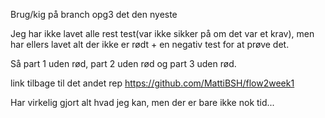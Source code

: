 Brug/kig på branch opg3 det den nyeste


Jeg har ikke lavet alle rest test(var ikke sikker på om det var et krav), men har ellers lavet alt der ikke er rødt + en negativ test for at prøve det.

Så part 1 uden rød, part 2 uden rød og part 3 uden rød.


link tilbage til det andet rep
https://github.com/MattiBSH/flow2week1


Har virkelig gjort alt hvad jeg kan, men der er bare ikke nok tid...
